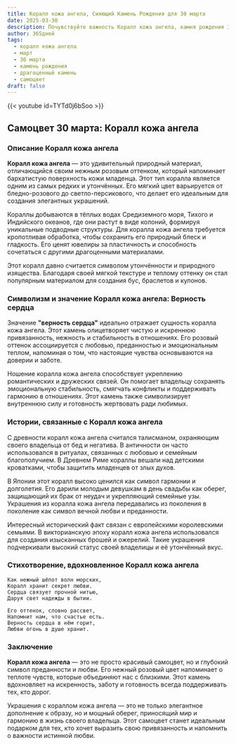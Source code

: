```yaml
---
title: Коралл кожа ангела, Сияющий Камень Рождения для 30 марта
date: 2025-03-30
description: Почувствуйте важность Коралл кожа ангела, камня рождения 30 марта, который символизирует Верность сердца. Пусть его красота и значение осветят ваш день.
author: 365дней
tags:
  - коралл кожа ангела
  - март
  - 30 марта
  - камень рождения
  - драгоценный камень
  - самоцвет
draft: false
---
```


{{< youtube id=TYTd0j6bSoo >}}

## Самоцвет 30 марта: Коралл кожа ангела

### Описание Коралл кожа ангела

**Коралл кожа ангела** — это удивительный природный материал, отличающийся своим нежным розовым оттенком, который напоминает бархатистую поверхность кожи младенца. Этот тип коралла является одним из самых редких и утончённых. Его мягкий цвет варьируется от бледно-розового до светло-персикового, что делает его идеальным для создания элегантных украшений.

Кораллы добываются в тёплых водах Средиземного моря, Тихого и Индийского океанов, где они растут в виде колоний, формируя уникальные подводные структуры. Для коралла кожа ангела требуется кропотливая обработка, чтобы сохранить его природный блеск и гладкость. Его ценят ювелиры за пластичность и способность сочетаться с другими драгоценными материалами.

Этот коралл давно считается символом утончённости и природного изящества. Благодаря своей мягкой текстуре и теплому оттенку он стал популярным материалом для создания бус, браслетов и кулонов.

### Символизм и значение Коралл кожа ангела: Верность сердца

Значение **"верность сердца"** идеально отражает сущность коралла кожа ангела. Этот камень олицетворяет чистую и искреннюю привязанность, нежность и стабильность в отношениях. Его розовый оттенок ассоциируется с любовью, преданностью и эмоциональным теплом, напоминая о том, что настоящие чувства основываются на доверии и заботе.

Ношение коралла кожа ангела способствует укреплению романтических и дружеских связей. Он помогает владельцу сохранять эмоциональную стабильность, смягчать конфликты и поддерживать гармонию в отношениях. Этот камень также символизирует внутреннюю силу и готовность жертвовать ради любимых.

### Истории, связанные с Коралл кожа ангела

С древности коралл кожа ангела считался талисманом, охраняющим своего владельца от бед и негатива. В античности он часто использовался в ритуалах, связанных с любовью и семейным благополучием. В Древнем Риме кораллы вешали над детскими кроватками, чтобы защитить младенцев от злых духов.

В Японии этот коралл высоко ценился как символ гармонии и долголетия. Его дарили молодым девушкам в день свадьбы как оберег, защищающий их брак от неудач и укрепляющий семейные узы. Украшения из коралла кожа ангела передавались из поколения в поколение как символ вечной любви и преданности.

Интересный исторический факт связан с европейскими королевскими семьями. В викторианскую эпоху коралл кожа ангела использовался для создания изысканных брошей и ожерелий. Такие украшения подчеркивали высокий статус своей владелицы и её утончённый вкус.

### Стихотворение, вдохновленное Коралл кожа ангела

```
Как нежный шёпот волн морских,  
Коралл хранит секрет любви.  
Сердца связует прочной нитью,  
Даруя свет надежды в бытии.  

Его оттенок, словно рассвет,  
Напомнит нам, что счастье есть.  
Верность сердца в нём горит,  
Любви огонь в душе хранит.
```

### Заключение

**Коралл кожа ангела** — это не просто красивый самоцвет, но и глубокий символ преданности и любви. Его нежный розовый цвет напоминает о теплоте чувств, которые объединяют нас с близкими. Этот камень вдохновляет на искренность, заботу и готовность всегда поддерживать тех, кто дорог.

Украшения с кораллом кожа ангела — это не только элегантное дополнение к образу, но и мощный оберег, приносящий мир и гармонию в жизнь своего владельца. Этот самоцвет станет идеальным подарком для тех, кто хочет выразить свою привязанность и напомнить о важности истинной любви.